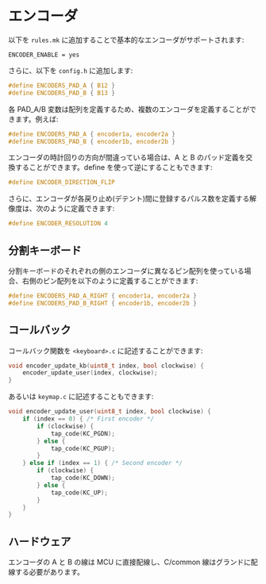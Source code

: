 # エンコーダ

<!---
  original document: 0.9.43:docs/feature_encoders.md
  git diff 0.9.43 HEAD -- docs/feature_encoders.md | cat
-->

以下を `rules.mk` に追加することで基本的なエンコーダがサポートされます:

```make
ENCODER_ENABLE = yes
```

さらに、以下を `config.h` に追加します:

```c
#define ENCODERS_PAD_A { B12 }
#define ENCODERS_PAD_B { B13 }
```

各 PAD_A/B 変数は配列を定義するため、複数のエンコーダを定義することができます。例えば:

```c
#define ENCODERS_PAD_A { encoder1a, encoder2a }
#define ENCODERS_PAD_B { encoder1b, encoder2b }
```

エンコーダの時計回りの方向が間違っている場合は、A と B のパッド定義を交換することができます。define を使って逆にすることもできます:

```c
#define ENCODER_DIRECTION_FLIP
```

さらに、エンコーダが各戻り止め(デテント)間に登録するパルス数を定義する解像度は、次のように定義できます:

```c
#define ENCODER_RESOLUTION 4
```

## 分割キーボード

分割キーボードのそれぞれの側のエンコーダに異なるピン配列を使っている場合、右側のピン配列を以下のように定義することができます:

```c
#define ENCODERS_PAD_A_RIGHT { encoder1a, encoder2a }
#define ENCODERS_PAD_B_RIGHT { encoder1b, encoder2b }
```

## コールバック

コールバック関数を `<keyboard>.c` に記述することができます:

```c
void encoder_update_kb(uint8_t index, bool clockwise) {
    encoder_update_user(index, clockwise);
}
```

あるいは `keymap.c` に記述することもできます:

```c
void encoder_update_user(uint8_t index, bool clockwise) {
    if (index == 0) { /* First encoder */
        if (clockwise) {
            tap_code(KC_PGDN);
        } else {
            tap_code(KC_PGUP);
        }
    } else if (index == 1) { /* Second encoder */
        if (clockwise) {
            tap_code(KC_DOWN);
        } else {
            tap_code(KC_UP);
        }
    }
}
```

## ハードウェア

エンコーダの A と B の線は MCU に直接配線し、C/common 線はグランドに配線する必要があります。
